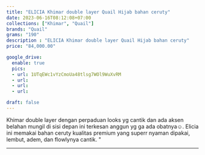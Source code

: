 ```yaml
---
title: "ELICIA Khimar double layer Quail Hijab bahan ceruty"
date: 2023-06-16T08:12:08+07:00
collections: ["Khimar", "Quail"]
brands: "Quail"
grams: "190"
description : "ELICIA Khimar double layer Quail Hijab bahan ceruty"
price: "84,000.00"

google_drive:
  enable: true
  pics:
  - url: 1UTqEWc1vYzCmoUa48tlsg7WOl9WuXvRM
  - url: 
  - url: 
  - url: 

draft: false
---
```


Khimar double layer dengan perpaduan looks yg cantik dan ada aksen belahan mungil di sisi depan ini terkesan anggun yg ga ada obatnya☺️. Elicia ini  memakai bahan ceruty kualitas premium yang superr nyaman dipakai, lembut, adem, dan flowlynya cantik. "

__________    
 

